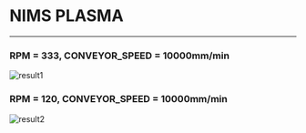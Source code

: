 # NIMS PLASMA
---

### RPM = 333, CONVEYOR_SPEED = 10000mm/min
![result1](https://raw.githubusercontent.com/krispediadot/nims_plasma/master/333_10000_1024x512/2022-01-20%2014%3A18%3A10.520170.jpg?token=GHSAT0AAAAAABK5ILTY7KEMV56YENLTC6OAYPSUJRQ)

### RPM = 120, CONVEYOR_SPEED = 10000mm/min
![result2](https://raw.githubusercontent.com/krispediadot/nims_plasma/master/120_10000_1024_512/2022-01-20%2014%3A21%3A01.723971.jpg?token=GHSAT0AAAAAABK5ILTZJR24D77KHJOYASJIYPSUI2A)
